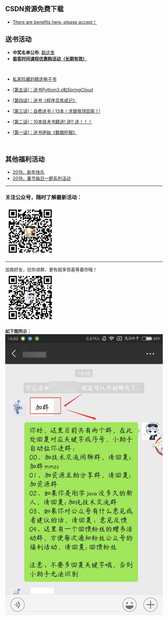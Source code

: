 ## CSDN资源免费下载
- [There are benefits here, please accept！](https://mp.weixin.qq.com/s/ttpBQ6c8P0uOC8Ih34WzEA)

## 送书活动
- **中奖名单公布**: [戳这里](https://github.com/mmzsblog/blog-mmzsit/blob/master/src/activity/winners_list.md)
- [**极客时间课程优惠购活动（长期有效）**](https://github.com/mmzsblog/blog-mmzsit/blob/master/src/advertisement.md)
<br>

- [私家珍藏的精选电子书](https://github.com/mmzsblog/blog-mmzsit/tree/master/Recommend_Books)

- [[第五话]：送书Python3.x和SpringCloud](https://mp.weixin.qq.com/s?__biz=MzU4NzYwNDAwMg==&mid=2247485344&idx=1&sn=39c658c539647d1c8b48d8879e9fc212&chksm=fde8ceedca9f47fbfb9e559d0100f8c24561bab630c1830d42bedfa0f86f1d80eaed2176d276&scene=0#rd)
- [[第四话]：送书《程序员炼成记》](https://mp.weixin.qq.com/s?__biz=MzU4NzYwNDAwMg==&mid=2247485074&idx=1&sn=1b6264972236f79d1fd9f7d3bc3cad61&chksm=fde8cfdfca9f46c98b1669269e673160650a89f9633dd51fc52c8234398c979e4afb65dc37d2&scene=0#rd)
- [[第三话]：自费送书！13本！求替我领回家！!](https://mp.weixin.qq.com/s?__biz=MzU4NzYwNDAwMg==&mid=2247484854&idx=1&sn=95541a5729952b1205fe3914cd53353d&chksm=fde8ccfbca9f45ed69293a932c98d07d0447e441e69f214563df5312600381446c294f1f7946&scene=0#rd)
- [[第二话]：10本技术书籍送! 送!! 送！！！](https://mp.weixin.qq.com/s?__biz=MzU4NzYwNDAwMg==&mid=2247484557&idx=1&sn=fa436ab955a772884365ede8a5642e52&chksm=fde8cdc0ca9f44d6860a0d66ccccad070d7b0c3c8f393f05c6b4847e90bb318ec56fe31c3649&scene=0#rd)
- [[第一话]：送书伊始《数据挖掘》](https://mp.weixin.qq.com/s?__biz=MzU4NzYwNDAwMg==&mid=2247484557&idx=1&sn=fa436ab955a772884365ede8a5642e52&chksm=fde8cdc0ca9f44d6860a0d66ccccad070d7b0c3c8f393f05c6b4847e90bb318ec56fe31c3649&scene=0#rd)
<br>





## 其他福利活动
- [2019，新年快乐](https://mp.weixin.qq.com/s?__biz=MzU4NzYwNDAwMg==&mid=2247484645&idx=1&sn=f63ad7a3bf3086f56619e2434c349156&chksm=fde8cda8ca9f44bebe0c05d64f0219c05c159454c5684fccb734005ef04e1c988273f5b9f09e&scene=0#rd)
- [2019，春节每日一题系列活动](https://github.com/mmzsblog/blog-mmzsit/blob/master/src/activity/spring-activity-2019.md)












<hr>

### 关注公众号，随时了解最新活动：
![image](./image/gzh.png)
<hr>

加我好友，拉你进群，更有超多惊喜等着你哦！<br>
![image](./image/mmzsblog.png)

**如下图所示：**<br>
![image](./image/example.png)